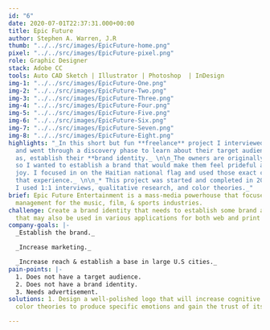 ```yaml
---
id: "6"
date: 2020-07-01T22:37:31.000+00:00
title: Epic Future
author: Stephen A. Warren, J.R
thumb: "../../src/images/EpicFuture-home.png"
pixel: "../../src/images/EpicFuture-pixel.png"
role: Graphic Designer
stack: Adobe CC
tools: Auto CAD Sketch | Illustrator | Photoshop  | InDesign
img-1: "../../src/images/EpicFuture-One.png"
img-2: "../../src/images/EpicFuture-Two.png"
img-3: "../../src/images/EpicFuture-Three.png"
img-4: "../../src/images/EpicFuture-Four.png"
img-5: "../../src/images/EpicFuture-Five.png"
img-6: "../../src/images/EpicFuture-Six.png"
img-7: "../../src/images/EpicFuture-Seven.png"
img-8: "../../src/images/EpicFuture-Eight.png"
highlights: "_In this short but fun **freelance** project I interviewed both owners
  and went through a discovery phase to learn about their target audience, as well
  as, establish their **brand identity._ \n\n_The owners are originally from Haiti
  so I wanted to establish a brand that would make them feel prideful and full of
  joy. I focused in on the Haitian national flag and used those exact colors to provide
  that experience._ \n\n_* This project was started and completed in 2020._ \n\n_*
  I used 1:1 interviews, qualitative research, and color theories._"
brief: Epic Future Entertainment is a mass-media powerhouse that focuses on cross-brand
  management for the music, film, & sports industries.
challenge: Create a brand identity that needs to establish some brand awareness --
  that may also be used in various applications for both web and print use.
company-goals: |-
  _Establish the brand._

  _Increase marketing._

  _Increase reach & establish a base in large U.S cities._
pain-points: |-
  1. Does not have a target audience.
  2. Does not have a brand identity.
  3. Needs advertisement.
solutions: 1. Design a well-polished logo that will increase cognitive awareness using
  color theories to produce specific emotions and gain the trust of its audience.

---
```

